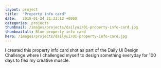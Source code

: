 ```yaml
---
layout: project
title:  "Property info card"
date:   2018-01-24 21:33:12 +0000
categories: projects
thumbnail: /images/projects/dailyui/01-property-info-card.jpg
thumbnailalt: Blue property info card
hero: /images/projects/dailyui/01-property-info-card.jpg
---
```


I created this property info card shot as part of the Daily UI Design Challenge where I challenged myself to design something everyday for 100 days to flex my creative muscle.